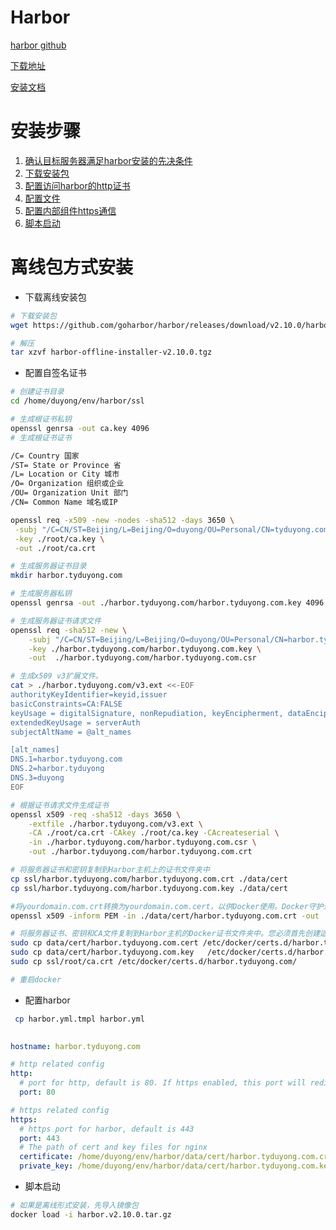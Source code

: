 # Harbor

[harbor github](https://github.com/goharbor/harbor)

[下载地址](https://github.com/goharbor/harbor/releases)

[安装文档](https://goharbor.io/docs/2.10.0/install-config/)

# 安装步骤

1.  [确认目标服务器满足harbor安装的先决条件](https://goharbor.io/docs/2.10.0/install-config/installation-prereqs/)
2. [下载安装包](https://goharbor.io/docs/2.10.0/install-config/download-installer/)
3. [配置访问harbor的http证书](https://goharbor.io/docs/2.10.0/install-config/configure-https/)
4. [配置文件](https://goharbor.io/docs/2.10.0/install-config/configure-yml-file/)
5. [配置内部组件https通信](https://goharbor.io/docs/2.10.0/install-config/configure-internal-tls/)
6. [脚本启动](https://goharbor.io/docs/2.10.0/install-config/run-installer-script/)


# 离线包方式安装

*  下载离线安装包

```bash
# 下载安装包
wget https://github.com/goharbor/harbor/releases/download/v2.10.0/harbor-offline-installer-v2.10.0.tgz

# 解压
tar xzvf harbor-offline-installer-v2.10.0.tgz
```

* 配置自签名证书

```bash
# 创建证书目录
cd /home/duyong/env/harbor/ssl

# 生成根证书私钥
openssl genrsa -out ca.key 4096 
# 生成根证书证书  

/C= Country 国家
/ST= State or Province 省
/L= Location or City 城市
/O= Organization 组织或企业
/OU= Organization Unit 部门
/CN= Common Name 域名或IP

openssl req -x509 -new -nodes -sha512 -days 3650 \
 -subj "/C=CN/ST=Beijing/L=Beijing/O=duyong/OU=Personal/CN=tyduyong.com" \
 -key ./root/ca.key \
 -out ./root/ca.crt

# 生成服务器证书目录
mkdir harbor.tyduyong.com

# 生成服务器私钥
openssl genrsa -out ./harbor.tyduyong.com/harbor.tyduyong.com.key 4096

# 生成服务器证书请求文件
openssl req -sha512 -new \
    -subj "/C=CN/ST=Beijing/L=Beijing/O=duyong/OU=Personal/CN=harbor.tyduyong.com" \
    -key ./harbor.tyduyong.com/harbor.tyduyong.com.key \
    -out  ./harbor.tyduyong.com/harbor.tyduyong.com.csr

# 生成x509 v3扩展文件。
cat > ./harbor.tyduyong.com/v3.ext <<-EOF
authorityKeyIdentifier=keyid,issuer
basicConstraints=CA:FALSE
keyUsage = digitalSignature, nonRepudiation, keyEncipherment, dataEncipherment
extendedKeyUsage = serverAuth
subjectAltName = @alt_names

[alt_names]
DNS.1=harbor.tyduyong.com
DNS.2=harbor.tyduyong
DNS.3=duyong
EOF

# 根据证书请求文件生成证书
openssl x509 -req -sha512 -days 3650 \
    -extfile ./harbor.tyduyong.com/v3.ext \
    -CA ./root/ca.crt -CAkey ./root/ca.key -CAcreateserial \
    -in ./harbor.tyduyong.com/harbor.tyduyong.com.csr \
    -out ./harbor.tyduyong.com/harbor.tyduyong.com.crt

# 将服务器证书和密钥复制到Harbor主机上的证书文件夹中
cp ssl/harbor.tyduyong.com/harbor.tyduyong.com.crt ./data/cert
cp ssl/harbor.tyduyong.com/harbor.tyduyong.com.key ./data/cert

#将yourdomain.com.crt转换为yourdomain.com.cert，以供Docker使用。Docker守护进程将.crt文件解释为CA证书，将.cert文件解释为客户端证书。
openssl x509 -inform PEM -in ./data/cert/harbor.tyduyong.com.crt -out ./data/cert/harbor.tyduyong.com.cert

# 将服务器证书、密钥和CA文件复制到Harbor主机的Docker证书文件夹中。您必须首先创建适当的文件夹。
sudo cp data/cert/harbor.tyduyong.com.cert /etc/docker/certs.d/harbor.tyduyong.com/
sudo cp data/cert/harbor.tyduyong.com.key   /etc/docker/certs.d/harbor.tyduyong.com/
sudo cp ssl/root/ca.crt /etc/docker/certs.d/harbor.tyduyong.com/

# 重启docker

```

* 配置harbor

```bash
 cp harbor.yml.tmpl harbor.yml
 
```

```yaml
hostname: harbor.tyduyong.com

# http related config
http:
  # port for http, default is 80. If https enabled, this port will redirect to https port
  port: 80

# https related config
https:
  # https port for harbor, default is 443
  port: 443
  # The path of cert and key files for nginx
  certificate: /home/duyong/env/harbor/data/cert/harbor.tyduyong.com.crt
  private_key: /home/duyong/env/harbor/data/cert/harbor.tyduyong.com.key
```

* 脚本启动

```bash
# 如果是离线形式安装，先导入镜像包
docker load -i harbor.v2.10.0.tar.gz

```


